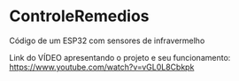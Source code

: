 # ControleRemedios
Código de um ESP32 com sensores de infravermelho

Link do VÍDEO apresentando o projeto e seu funcionamento: https://www.youtube.com/watch?v=vGL0L8Cbkpk
